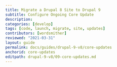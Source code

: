 ```yaml
---
title: Migrate a Drupal 8 Site to Drupal 9
subtitle: Configure Ongoing Core Update
description: 
categories: [develop]
tags: [code, launch, migrate, site, updates]
contributors: [wordsmither]
reviewed: "2021-03-31"
layout: guide
permalink: docs/guides/drupal-9-v8/core-updates
anchorid: core-updates
editpath: drupal-9-v8/09-core-updates.md
---
```

<Partial file="drupal-9/core-updates.md" />
